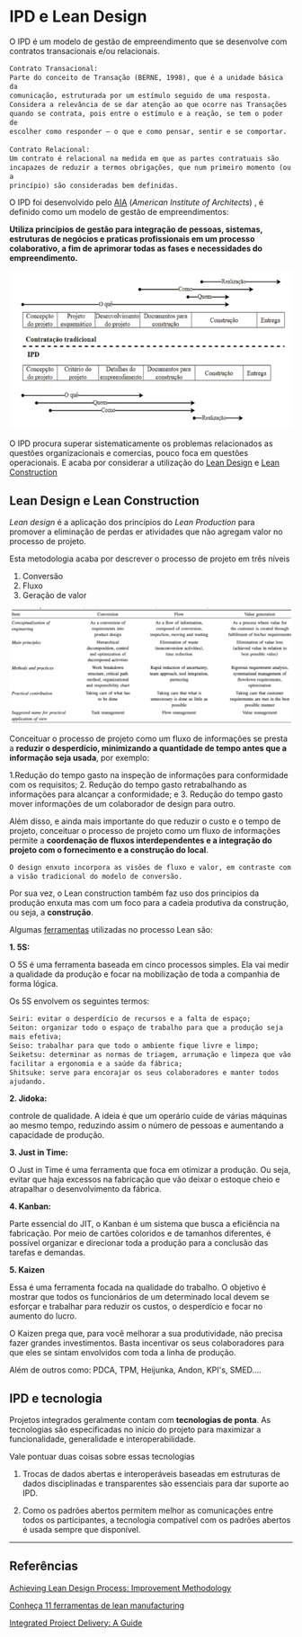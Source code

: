 # IPD e Lean Design

O IPD é um modelo de gestão de empreendimento que se desenvolve com contratos transacionais e/ou relacionais.


```
Contrato Transacional:
Parte do conceito de Transação (BERNE, 1998), que é a unidade básica da
comunicação, estruturada por um estímulo seguido de uma resposta.
Considera a relevância de se dar atenção ao que ocorre nas Transações
quando se contrata, pois entre o estímulo e a reação, se tem o poder de
escolher como responder – o que e como pensar, sentir e se comportar.

Contrato Relacional:
Um contrato é relacional na medida em que as partes contratuais são
incapazes de reduzir a termos obrigações, que num primeiro momento (ou a
princípio) são consideradas bem definidas. 

```

O IPD foi desenvolvido pelo [AIA](https://www.aia.org) (_American Institute of Architects_) , é definido como um modelo de gestão de empreendimentos:


**Utiliza princípios de gestão para integração de pessoas, sistemas, estruturas de negócios e praticas profissionais em um processo colaborativo, a fim de aprimorar todas as fases e necessidades do empreendimento.**


![IPD 1](https://github.com/leaodebrito/projetoetecnologiaccv.github.io/blob/main/Aulas/aula5/ipd1.png?raw=true)


O IPD procura superar sistematicamente os problemas relacionados as questões organizacionais e comercias, pouco foca em questões operacionais. E acaba por considerar a utilização do [Lean Design](https://www.youtube.com/watch?v=aBNwFb0ou8c) e [Lean Construction](https://www.youtube.com/watch?v=iETiCQ4eiiA)



## Lean Design e Lean Construction

_Lean design_ é a aplicação dos princípios do _Lean Production_ para promover a eliminação de perdas er atividades que não agregam valor no processo de projeto.

Esta metodologia acaba por descrever o processo de projeto em três níveis

1. Conversão
2. Fluxo
3. Geração de valor

![Lean Design 1](https://github.com/leaodebrito/projetoetecnologiaccv.github.io/blob/main/Aulas/aula5/leandesign1.png?raw=true)

Conceituar o processo de projeto como um fluxo de informações se presta a **reduzir o desperdício, minimizando a quantidade de tempo antes que a informação seja usada**, por exemplo:

1.Redução do tempo gasto na inspeção de informações para conformidade com os requisitos;
2. Redução do tempo gasto retrabalhando as informações para alcançar a conformidade; e 
3. Redução do tempo gasto mover informações de um colaborador de design para outro. 

Além disso, e ainda mais importante do que reduzir o custo e o tempo de projeto, conceituar o processo de projeto como um fluxo de informações permite a **coordenação de fluxos interdependentes e a integração do projeto com o fornecimento e a construção do local**.


```
O design enxuto incorpora as visões de fluxo e valor, em contraste com a visão tradicional do modelo de conversão.
```


Por sua vez, o Lean construction também faz uso dos principios da produção enxuta mas com um foco para a cadeia produtiva da construção, ou seja, a **construção**.

Algumas [ferramentas](https://www.totvs.com/blog/gestao-industrial/ferramentas-de-lean-manufacturing/) utilizadas no processo Lean são:


**1. 5S:**

O 5S é uma ferramenta baseada em cinco processos simples. Ela vai medir a qualidade da produção e focar na mobilização de toda a companhia de forma lógica.

Os 5S envolvem os seguintes termos:

    Seiri: evitar o desperdício de recursos e a falta de espaço;
    Seiton: organizar todo o espaço de trabalho para que a produção seja mais efetiva;
    Seiso: trabalhar para que todo o ambiente fique livre e limpo;
    Seiketsu: determinar as normas de triagem, arrumação e limpeza que vão facilitar a ergonomia e a saúde da fábrica;
    Shitsuke: serve para encorajar os seus colaboradores e manter todos ajudando.



**2. Jidoka:**

controle de qualidade. A ideia é que um operário cuide de várias máquinas ao mesmo tempo, reduzindo assim o número de pessoas e aumentando a capacidade de produção.



**3. Just in Time:**

 O Just in Time é uma ferramenta que foca em otimizar a produção. Ou seja, evitar que haja excessos na fabricação que vão deixar o estoque cheio e atrapalhar o desenvolvimento da fábrica.



**4. Kanban:**

Parte essencial do JIT, o Kanban é um sistema que busca a eficiência na fabricação. Por meio de cartões coloridos e de tamanhos diferentes, é possível organizar e direcionar toda a produção para a conclusão das tarefas e demandas.



**5. Kaizen**

Essa é uma ferramenta focada na qualidade do trabalho. O objetivo é mostrar que todos os funcionários de um determinado local devem se esforçar e trabalhar para reduzir os custos, o desperdício e focar no aumento do lucro.

O Kaizen prega que, para você melhorar a sua produtividade, não precisa fazer grandes investimentos. Basta incentivar os seus colaboradores para que eles se sintam envolvidos com toda a linha de produção.


Além de outros como: PDCA, TPM, Heijunka, Andon, KPI's, SMED....


## IPD e tecnologia

Projetos integrados geralmente contam com **tecnologias de ponta**. As tecnologias são especificadas no início do projeto para maximizar a funcionalidade, generalidade e interoperabilidade. 

Vale pontuar duas coisas sobre essas tecnologias

1. Trocas de dados abertas e interoperáveis baseadas em estruturas de dados disciplinadas e transparentes são essenciais para dar suporte ao IPD. 

2. Como os padrões abertos permitem melhor as comunicações entre todos os participantes, a tecnologia compatível com os padrões abertos é usada sempre que disponível.


______

## Referências

[Achieving Lean Design Process: Improvement Methodology](https://citeseerx.ist.psu.edu/viewdoc/download?doi=10.1.1.455.8122&rep=rep1&type=pdf)

[Conheça 11 ferramentas de lean manufacturing](https://www.totvs.com/blog/gestao-industrial/ferramentas-de-lean-manufacturing/)

[Integrated Project Delivery: A Guide](https://zdassets.aiacontracts.org/ctrzdweb02/zdpdfs/ipd_guide.pdf)
